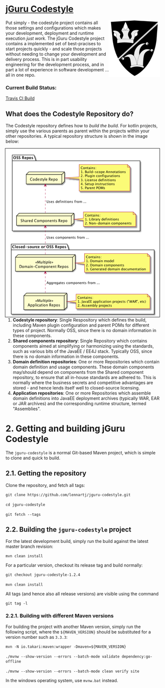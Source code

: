 # [jGuru Codestyle](https://lennartj.github.io/jguru-codestyle)

<img src="src/site/resources/images/jGuruLogo.png" style="float:right;" width="167" height="185"/> Put simply - the 
codestyle project contains all those settings and configurations which makes your development, deployment and 
runtime execution *just work*. The jGuru Codestyle project contains a
implemented set of best-pracises to start projects quickly - and scale those projects without needing to change your
development and delivery process. This is in part usability engineering for the development process, and in part a 
lot of experience in software development ... all in one repo.

### Current Build Status:
[Travis CI Build](https://travis-ci.org/lennartj/jguru-codestyle.svg?branch=master)

## What does the Codestyle Repository do?
The Codestyle repository defines how to _build the build_. For kotlin projects, simply use the various parents as
parent within the projects within your other repositories. A typical repository structure is shown in the image below:

<img src="src/site/resources/images/repo_structure.png" style="float:right; border:1px solid black;"/>

1. **Codestyle repository**: Single Respository which defines the build, including Maven plugin configuration and 
   parent POMs for different types of project. Normally OSS, since there is no domain information in these components.
2. **Shared components repository**: Single Repository which contains components aimed at simplifying or harmonizing 
   using the standards, such as various bits of the JavaEE / EE4J stack. Typically OSS, since there is no domain 
   information in these components.
3. **Domain definition repositories**: One or more Repositories which contain domain definition and usage components.
   These domain components may/should depend on components from the Shared component repository, to ensure that all
   in-house standards are adhered to. This is normally where the business secrets and competitive advantages are 
   stored - and hence lends itself well to closed-source licensing.
4. **Application repositories**: One or more Repositories which assemble domain definitions into JavaEE 
   deployment archives (typically WAR, EAR or JAR archives) and the corresponding runtime structure, termed 
   "Assemblies".

# 2. Getting and building jGuru Codestyle

The `jguru-codestyle` is a normal Git-based Maven project, which is simple to clone and quick to build.

## 2.1. Getting the repository

Clone the repository, and fetch all tags:

```
git clone https://github.com/lennartj/jguru-codestyle.git

cd jguru-codestyle

git fetch --tags
```

## 2.2. Building the `jguru-codestyle` project

For the latest development build, simply run the build against the latest master branch revision:

```
mvn clean install
```

For a particular version, checkout its release tag and build normally:

```
git checkout jguru-codestyle-1.2.4

mvn clean install
```

All tags (and hence also all release versions) are visible using the command

```
git tag -l
```

### 2.2.1. Building with different Maven versions

For building the project with another Maven version, simply run the following
script, where the `${MAVEN_VERSION}` should be substituted for a version number
such as `3.3.3`:

```
mvn -N io.takari:maven:wrapper -Dmaven=${MAVEN_VERSION}

./mvnw --show-version --errors --batch-mode validate dependency:go-offline

./mvnw --show-version --errors --batch-mode clean verify site
```

In the windows operating system, use `mvnw.bat` instead.